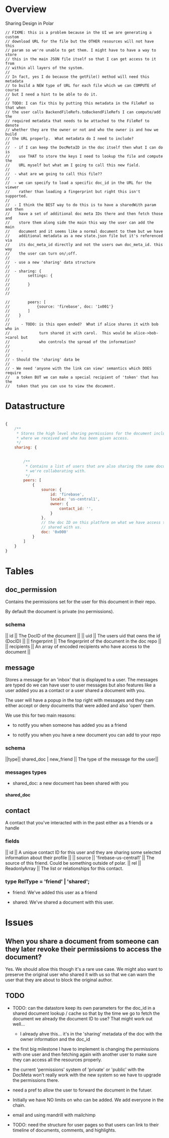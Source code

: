 # Overview

Sharing Design in Polar



    // FIXME: this is a problem because in the UI we are generating a custom
    // download URL for the file but the OTHER resources will not have this
    // param so we're unable to get them. I might have to have a way to store
    // this in the main JSON file itself so that I can get access to it from
    // within all layers of the system.
    //
    // In fact, yes I do because the getFile() method will need this metadata
    // to build a NEW type of URL for each file which we can COMPUTE of course
    // but I need a hint to be able to do it.
    //
    // TODO: I can fix this by putting this metadata in the FileRef so that when
    // the user calls BackendFileRefs.toBackendFileRefs I can compute/add the
    // required metadata that needs to be attached to the FileRef to denote
    // whether they are the owner or not and who the owner is and how we build
    // the URL properly.  What metadata do I need to include?
    //
    //  - if I can keep the DocMetaID in the doc itself then what I can do is
    //    use THAT to store the keys I need to lookup the file and compute the
    //    URL myself but what am I going to call this new field.
    //
    //  - what are we going to call this file??
    //
    //  - we can specify to load a specific doc_id in the URL for the viewer
    //    rather than loading a fingerprint but right this isn't supported.
    //
    //  - I think the BEST way to do this is to have a sharedWith param and then
    //    have a set of additional doc meta IDs there and then fetch those and
    //    store them along side the main this way the user can add the main
    //    document and it seems like a normal document to them but we have
    //    additional metadata as a new state.json file but it's referenced via
    //    its doc_meta_id directly and not the users own doc_meta_id. this way
    //    the user can turn on/;off.
    //
    //  - use a new 'sharing' data structure
    //
    //  - sharing: {
    //        settings: {
    //
    //        }
    //
    //
    
    //        peers: [
    //            {source: 'firebase', doc: '1x001'}
    //        ]
    //    }
    //
    //     - TODO: is this open ended?  What if alice shares it with bob who in
    //             turn shared it with carol.  This would be alice->bob->carol but
    //             who controls the spread of the information?
    //
    //     -
    //
    // - Should the 'sharing' data be
    //
    // - We need 'anyone with the link can view' semantics which DOES require
    //   a token BUT we can make a special recipient of 'token' that has the
    //   token that you can use to view the document.

# Datastructure

```javascript

{
    /**
     * Stores the high level sharing permissions for the document including 
     * where we received and who has been given access.
     */
    sharing: {
        
        
        /**
         * Contains a list of users that are also sharing the same document that
         * we're collaborating with.
         */
        peers: [
            {
                source: {
                    id: 'firebase',
                    locale: 'us-central1',
                    owner: {
                        contact_id: '',
                    }
                },
                // the doc ID on this platform on what we have access to that is
                // shared with us.
                doc: '0x000'
            }            
        ]        
    }
}
```

# Tables

## doc_permission

Contains the permissions set for the user for this document in their repo.

By default the document is private (no permissions).

### schema

|| id || The DocID of the document ||
|| uid || The users uid that owns the id (DocID) ||
|| fingerprint || The fingerprint of the document in the doc repo ||
|| recipients || An array of encoded recipients who have access to the document || 

## message

Stores a message for an 'inbox' that is displayed to a user. The messages are 
typed do we can have user to user messages but also features like a user added 
you as a contact or a user shared a document with you.

The user will have a popup in the top right with messages and they can either
accept or deny documents that were added and also 'open' them.

We use this for two main reasons:

- to notify you when someone has added you as a friend

- to notify you when you have a new document you can add to your repo

### schema

||type|| shared_doc | new_friend || The type of the message for the user||

### messages types

- shared_doc: a new document has been shared with you

#### shared_doc

## contact

A contact that you've interacted with in the past either as a friends or a handle

### fields

|| id || A unique contact ID for this user and they are sharing some selected information about their profile ||
|| source || 'firebase-us-central1' || The source of this friend. Could be something outside of polar.
|| rel || ReadonlyArray<RelType> || The list or relationships for this contact.  
 
### type RelType = 'friend' | 'shared';

- friend: We've added this user as a friend

- shared: We've shared a document with this user.

# Issues

## When you share a document from someone can they later revoke their permissions to access the document?

Yes.  We should allow this though it's a rare use case.  We might also want to 
preserve the original user who shared it with us so that we can warn the user 
that they are about to block the original author.   

## TODO

- TODO: can the datastore keep its own parameters for the doc_id in a shared 
  document lookup / cache so that by the time we go to fetch the document we 
  already the document ID to use?  That might work out well...
    - I already ahve this... it's in the 'sharing' metadata of the doc with the 
      owner information and the doc_id   

- the first big milestone I have to implement is changing the permissions with 
  one user and then fetching again with another user to make sure they can 
  access all the resources properly.

- the current 'permissions' system of 'private' or 'public' with the DocMeta 
  won't really work with the new system so we have to upgrade the permissions 
  there. 

- need a pref to allow the user to forward the document in the futuer.

- Initially we have NO limits on who can be added.  We add everyone in the 
  chain.    

- email and using mandrill with mailchimp

- TODO: need the structure for user pages so that users can link to their 
  timeline of documents, comments, and highlights.
